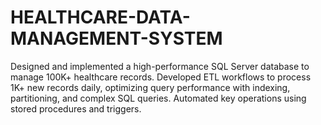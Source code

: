 # HEALTHCARE-DATA-MANAGEMENT-SYSTEM
Designed and implemented a high-performance SQL Server database to manage 100K+ healthcare records. Developed ETL workflows to process 1K+ new records daily, optimizing query performance with indexing, partitioning, and complex SQL queries. Automated key operations using stored procedures and triggers.
